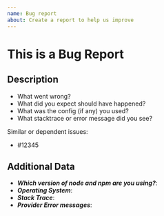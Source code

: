 ```yaml
---
name: Bug report
about: Create a report to help us improve
---
```


<!--
1. If you have a question and not a bug report please ask first at https://github.com/getndazn/kopytko-cli/issues
2. Please check if an issue already exists. This bug may have already been documented
3. Check out and follow our Guidelines: https://github.com/getndazn/kopytko-cli/blob/master/CONTRIBUTING.md
4. Fill out the whole template so we have a good overview on the issue
5. Do not remove any section of the template. If something is not applicable leave it empty but leave it in the Issue
6. Please follow the template, otherwise we'll have to ask you to update it
-->

# This is a Bug Report

## Description

* What went wrong?
* What did you expect should have happened?
* What was the config (if any) you used?
* What stacktrace or error message did you see?

Similar or dependent issues:
* #12345

## Additional Data

* ***Which version of node and npm are you using?***:
* ***Operating System***:
* ***Stack Trace***:
* ***Provider Error messages***:
